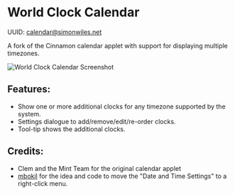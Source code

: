 World Clock Calendar
====================

UUID: calendar@simonwiles.net

A fork of the Cinnamon calendar applet with support for displaying multiple timezones.

![World Clock Calendar Screenshot](cinnamon_applets/screenshot.png "World Clock Calendar Screenshot")


Features:
---------
* Show one or more additional clocks for any timezone supported by the system.
* Settings dialogue to add/remove/edit/re-order clocks.
* Tool-tip shows the additional clocks.

Credits:
--------
* Clem and the Mint Team for the original calendar applet
* [mbokil](http://cinnamon-spices.linuxmint.com/users/view/354) for the idea and code to move the "Date and Time Settings" to a right-click menu.
